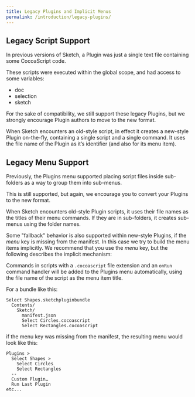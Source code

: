 ```yaml
---
title: Legacy Plugins and Implicit Menus
permalink: /introduction/legacy-plugins/
---
```


## Legacy Script Support

In previous versions of Sketch, a Plugin was just a single text file containing some CocoaScript code.

These scripts were executed within the global scope, and had access to some variables:

- doc
- selection
- sketch

For the sake of compatibility, we still support these legacy Plugins, but we strongly encourage Plugin authors to move to the new format.

When Sketch encounters an old-style script, in effect it creates a new-style Plugin on-the-fly, containing a single script and a single command. It uses the file name of the Plugin as it’s identifier (and also for its menu item).

## Legacy Menu Support

Previously, the Plugins menu supported placing script files inside sub-folders as a way to group them into sub-menus.

This is still supported, but again, we encourage you to convert your Plugins to the new format.

When Sketch encounters old-style Plugin scripts, it uses their file names as the titles of their menu commands. If they are in sub-folders, it creates sub-menus using the folder names.

Some "fallback" behavior is also supported within new-style Plugins, if the *menu* key is missing from the manifest. In this case we try to build the menu items implicitly. We recommend that you use the *menu* key, but the following describes the implicit mechanism:

Commands in scripts with a `.cocoascript` file extension and an `onRun` command handler will be added to the Plugins menu automatically, using the file name of the script as the menu item title.

For a bundle like this:

```
Select Shapes.sketchpluginbundle
  Contents/
    Sketch/
      manifest.json
      Select Circles.cocoascript
      Select Rectangles.cocoascript
```

if the menu key was missing from the manifest, the resulting menu would look like this:

```
Plugins >
  Select Shapes >
    Select Circles
    Select Rectangles
  --
  Custom Plugin…
  Run Last Plugin
etc...
```
